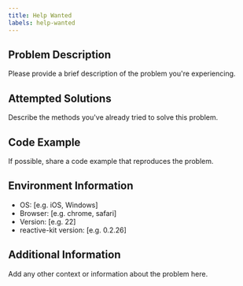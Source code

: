 ```yaml
---
title: Help Wanted
labels: help-wanted
---
```


## Problem Description

Please provide a brief description of the problem you're experiencing.

<!-- **문제 설명**
마주친 문제에 대해 설명을 작성해주세요. -->

## Attempted Solutions

Describe the methods you've already tried to solve this problem.

<!-- **시도해 본 방법들**
문제를 해결하기 위해 시도해 본 방법들을 알려주세요. -->

## Code Example

If possible, share a code example that reproduces the problem.

<!-- **예시 코드**
가능한 경우, 문제 재현이 가능한 예시 코드를 첨부해주세요. -->

## Environment Information

- OS: [e.g. iOS, Windows]
- Browser: [e.g. chrome, safari]
- Version: [e.g. 22]
- reactive-kit version: [e.g. 0.2.26]

<!-- **환경 정보:**

- OS: [예: iOS, Windows]
- 브라우저: [예: chrome, safari]
- 버전: [예: 22]
- reactive-kit 버전: [예: 0.2.26] -->

## Additional Information

Add any other context or information about the problem here.

<!-- **추가 정보**
문제에 대한 다른 맥락이나 정보가 있다면 여기에 추가해주세요. -->
